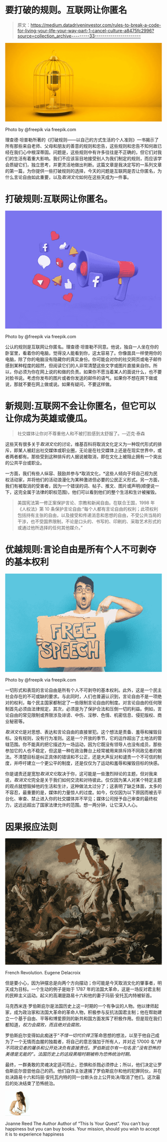 # 要打破的规则。互联网让你匿名

> 原文：<https://medium.datadriveninvestor.com/rules-to-break-a-code-for-living-your-life-your-way-part-1-cancel-culture-a8475fc2996?source=collection_archive---------33----------------------->

![](img/a2b615bec60ea6b3d7584e0ce631f153.png)

Photo by @freepik via freepik.com

理查德·坦普勒所著的《打破规则——以自己的方式生活的个人准则》一书揭示了所有那些来自老师、父母和朋友的善意的规则和忠告，这些规则和忠告不知何故已经在我们心中根深蒂固。问题是，这些规则中有许多往往是不正确的，但它们对我们的生活有着重大影响。我们不应该盲目地接受别人为我们制定的规则，而应该学会质疑它们，独立思考，并更灵活地做出判断。这篇文章是我决定写的一系列文章的第一篇，为你提供一些打破规则的选择，今天的问题是互联网是否让你匿名，为什么言论自由如此重要，以及*取消文化*如何在这些天成为一件事。

# 打破规则:互联网让你匿名。

![](img/f9d2af24b3964fe23d4ac4002f47501e.png)

Photo by @freepik via freepik.com

公认的规则是互联网让你匿名。理查德·坦普勒不同意。他说，独自一人坐在你的卧室里，看着你的电脑，觉得没人能看到你，这太容易了。你像面具一样使用你的电脑，除了你的电脑没有隐藏你的真实身份。你可能会对你的社交网页或电子邮件感到某种程度的超然，但阅读它们的人非常清楚这些文字或图片直接来自你。所以，你必须为你在网上说的和做的负责。如果你不愿当着某人的面说什么，也不要对脸书说。考虑你发布的图片或者你发送的邮件的语气。如果你不想在网下做或说，那就不要在网上做或说。如果有疑问，不要这样做。

# 新规则:互联网不会让你匿名，但它可以让你成为英雄或傻瓜。

> 社交媒体让你对不尊重他人和不被打脸感到太舒服了。—迈克·泰森

这些天有很多关于*取消文化*的讨论，维基百科将取消文化定义为一种现代形式的排斥，即某人被赶出社交媒体或职业圈，无论是在社交媒体上还是在现实世界中，或者两者都有。那些受到这种排斥的人据说被取消，即在文化上被阻止拥有一个突出的公共平台或职业。

一方面，我们有些人纵容、鼓励并参与*取消文化，*这些人倾向于将自己视为民权活动家，并将他们的活动浪漫化为某种激进但必要的公民正义形式。另一方面，我们有被取消的受害者，因为一个错误的词、帖子、推文、图片或声明(顺便说一下，这完全属于法律的职权范围)，他们可以看到他们的整个生活和生计被摧毁。

> 美国宪法第一修正案保护言论、宗教和新闻自由。在联合王国，1998 年《人权法》第 10 条保护言论自由:“每个人都有言论自由的权利；此项权利包括持有主张的自由，以及接受和传递消息和思想的自由，不受公共当局的干涉，也不受国界限制，不论是口头的、书写的、印刷的、采取艺术形式的或通过他所选择的任何其他媒介。”

# 优越规则:言论自由是所有个人不可剥夺的基本权利

![](img/6439b0d7de655a7aa6eb9f241b460a9f.png)

Photo by @freepik via freepik.com

一切形式和表现的言论自由是所有个人不可剥夺的基本权利。此外，这是一个民主社会存在的不可或缺的要求。与此同时，人们也普遍认识到，言论自由不是一项绝对的权利，每个民主国家都制定了一些限制言论自由的制度。对言论自由的任何限制首先必须由法律规定，其次，必须是为了保护合法和压倒一切的利益。例如，言论自由的常见限制或界限涉及诽谤、中伤、淫秽、色情、机密信息、侵犯版权、商业秘密等。

*取消文化*是对思想、表达和言论自由的直接冒犯。这个想法是责备、羞辱和摧毁目标。没有规则，没有行为准则。这是一个开放的季节，它的运作超出了土地法的管辖范围。你不能真的把它描述为一场运动，因为它既没有领导人也没有成员，那些参加它的人也不稳定，但这是一种在政治舞台上经常被用来排斥持不同政见者的做法。不清楚目标是纠正具体的错误和不公正，还是大声反对和谴责一个不可信的制度，并呼吁建立一个更公平的制度，还是仅仅为了运动和羞辱和摧毁目标的快感。

你是谴责还是宽恕*取消文化*取决于你，这可能是一些激烈辩论的主题，但对我来说，*取消文化*完全是关于我们如何交流和对待彼此。仅仅因为某人对某个特定主题的观点就想毁掉他的生活和生计，这种做法太过分了；这表明了缺乏体面，太多的不容忍，最重要的是，媒体的力量惊人的过度。如今，仅仅因为以下原因而被去平台化、审查、禁止进入你的社交媒体并不罕见；媒体公司授予自己审查的最终权力，这远远超出了国家法律允许的范围。想一两分钟，让它深入人心。

# 因果报应法则

![](img/93c4c0c90233ef14e7b299ce3533e196.png)

French Revolution. Eugene Delacroix

但是要小心，因为钟摆总是向两个方向摆动；你可能是今天取消文化的肇事者，明天成为目标。一个生动的例子是始于 1787 年的法国大革命，这是一场反对君主制的民粹主义运动。起义的高潮是路易十六和他的妻子玛丽·安托瓦内特被斩首。

马克西米连·罗伯斯庇尔是法国历史上这一时期的一个有争议的人物。他以律师起家，成为政治家和法国大革命的革命人物，积极参与反抗法国君主制；他在帮助建立一个基于自由、平等和博爱原则的新共和国方面发挥了积极作用。但是现在我们都知道，*权力会腐败，而且绝对会腐败。*

罗伯斯庇尔变得如此痴迷于“*不惜一切代价捍卫*革命思想的想法，以至于他自己成为了一个无情而血腥的独裁者，将自己的意志强加于所有人，并对近 17000 名“*持不同政见者的屠杀和公开处决负有直接责任。罗伯斯庇尔有一句名言:“没有恐怖的美德是无能的”。法国历史上的这段黑暗时期被称为恐怖统治时期。*

最终，一群勇敢的灵魂决定适可而止，恐惧和杀戮必须停止；所以，他们决定让罗伯斯庇尔尝尝他自己的药。他们自作主张逮捕了罗伯斯庇尔和他的犯罪同伙，并在处决路易十六和玛丽·安托瓦内特的同一台断头台上公开处决/取消了他们。这次最后的处决结束了恐怖统治。

![](img/bd84f55ac23f6e7036169899b0e0a2ce.png)

Joanne Reed The Author
Author of “This Is Your Quest”. You can’t buy happiness but you can buy books. Your mission, should you wish to accept it is to experience happiness